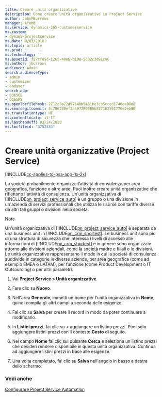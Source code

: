 ```yaml
---
title: Creare unità organizzative
description: Come creare unità organizzative in Project Service
author: JohnPBurrows
manager: kfend
ms.service: dynamics-365-customerservice
ms.custom:
- dyn365-projectservice
ms.date: 8/03/2018
ms.topic: article
ms.prod: ''
ms.technology: ''
ms.assetid: f27cfd9d-1265-40e6-b19e-5d02c3d91ca6
ms.author: jburrows
audience: Admin
search.audienceType:
- admin
- customizer
- enduser
search.app:
- D365CE
- D365PS
ms.openlocfilehash: 2712c8a22d97148b5481be3cb5cced1746ea08e8
ms.sourcegitcommit: 8c786230ef2a497280885b827162561776e2eb00
ms.translationtype: HT
ms.contentlocale: it-IT
ms.lasthandoff: 03/24/2020
ms.locfileid: "3752583"
---
```

# <a name="create-organizational-units-project-service"></a>Creare unità organizzative (Project Service)

[!INCLUDE[cc-applies-to-psa-app-1x-2x](../includes/cc-applies-to-psa-app-1x-2x.md)]

La società probabilmente organizza l'attività di consulenza per area geografica, funzione o altre aree. Puoi inoltre creare unità organizzative che riflettono l'attività di consulenza. Un'unità organizzativa di [!INCLUDE[pn_project_service_auto](../includes/pn-project-service-auto.md)] è un gruppo o una divisione in un'azienda di servizi professionali che utilizza le risorse con tariffe diverse da altri tali gruppi o divisioni nella società.  
  
> [!NOTE]
>  Un'unità organizzativa di [!INCLUDE[pn_project_service_auto](../includes/pn-project-service-auto.md)] è separata da una business unit in [!INCLUDE[pn_crm_shortest](../includes/pn-crm-shortest.md)]. Le business unit sono più di una struttura di sicurezza che interessa i livelli di accesso alle informazioni di [!INCLUDE[pn_crm_shortest](../includes/pn-crm-shortest.md)] e in genere sono organizzate attorno alle divisioni aziendali, come la società madre e filiali o le divisioni. Le unità organizzative rappresentano il modo in cui la società di consulenza suddivide in categorie le diverse aziende, per area geografica (come ad esempio EMEA o LATAM), per funzione (come Product Development o IT Outsourcing) o per altri parametri.  
  
1.  Vai **Project Service > Unità organizzative**.  
  
2.  Fare clic su **Nuovo**.  
  
3.  Nell'area **Generale**, immetti un nome per l'unità organizzativa in **Nome**, quindi compila gli altri campi a seconda delle esigenze.  
  
4.  Fai clic su **Salva** per creare il record in modo da poter continuare a modificarlo.  
  
5.  In **Listini prezzi**, fai clic su **+** aggiungere un listino prezzi. Puoi solo aggiungere listini prezzi con il contesto **Costo** di seguito.  
  
6.  Nel campo **Nome** fai clic sul pulsante **Cerca** e seleziona un listino prezzi che desideri rendere disponibile in questa unità organizzativa. Continua ad aggiungere listini prezzi in base alle esigenze.  
  
7.  Una volta completato, fai clic su **Salva** nell'angolo in basso a destra dello schermo.  
  
### <a name="see-also"></a>Vedi anche  
 [Configurare Project Service Automation](../project-service/configure.md)

